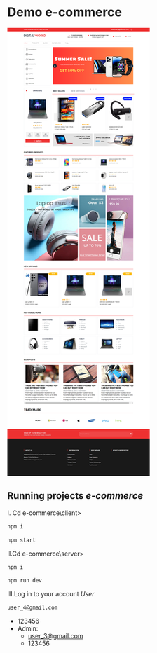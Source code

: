 # Demo e-commerce

![Demo](/review.png)

## Running projects *e-commerce*

I. Cd e-commerce\client>
```bash 
npm i 
```
```bash 
npm start
``` 

II.Cd e-commerce\server>
```bash 
npm i
```
```bash
npm run dev
``` 
  
III.Log in to your account
*User*
```bash 
user_4@gmail.com
```
  - 123456
- Admin:
  - user_3@gmail.com
  - 123456